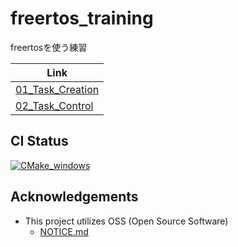 # freertos_training
freertosを使う練習

| Link                                                    |
|---------------------------------------------------------|
| [01_Task_Creation](training/01_Task_Creation/README.md) |
| [02_Task_Control](training/02_Task_Control/README.md)   |

## CI Status
[![CMake_windows](https://github.com/steelpipe75/freertos_training/actions/workflows/cmake_windows.yml/badge.svg)](https://github.com/steelpipe75/freertos_training/actions/workflows/cmake_windows.yml)


## Acknowledgements
- This project utilizes OSS (Open Source Software)
    - [NOTICE.md](NOTICE.md)
